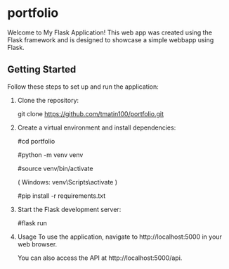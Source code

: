 # portfolio

Welcome to My Flask Application! This web app was created using the Flask framework and is designed to showcase a simple webbapp using Flask.
## Getting Started

Follow these steps to set up and run the application:

1. Clone the repository:
   
   git clone https://github.com/tmatin100/portfolio.git

2. Create a virtual environment and install dependencies:
   
      #cd portfolio

      #python -m venv venv

      #source venv/bin/activate 

     ( Windows: venv\Scripts\activate )
  
     #pip install -r requirements.txt

4. Start the Flask development server:
   
   #flask run

5. Usage
     To use the application, navigate to http://localhost:5000 in your web browser.

     You can also access the API at http://localhost:5000/api.
